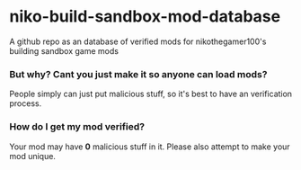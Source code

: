 # niko-build-sandbox-mod-database
A github repo as an database of verified mods for nikothegamer100's building sandbox game mods

### But why? Cant you just make it so anyone can load mods?
People simply can just put malicious stuff, so it's best to have an verification process.

### How do I get my mod verified?
Your mod may have **0** malicious stuff in it. Please also attempt to make your mod unique.
